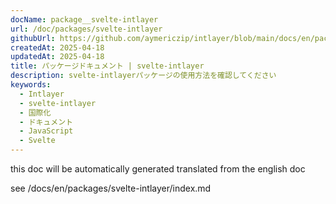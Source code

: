 ```yaml
---
docName: package__svelte-intlayer
url: /doc/packages/svelte-intlayer
githubUrl: https://github.com/aymericzip/intlayer/blob/main/docs/en/packages/svelte-intlayer/index.md
createdAt: 2025-04-18
updatedAt: 2025-04-18
title: パッケージドキュメント | svelte-intlayer
description: svelte-intlayerパッケージの使用方法を確認してください
keywords:
  - Intlayer
  - svelte-intlayer
  - 国際化
  - ドキュメント
  - JavaScript
  - Svelte
---
```


this doc will be automatically generated translated from the english doc

see /docs/en/packages/svelte-intlayer/index.md
